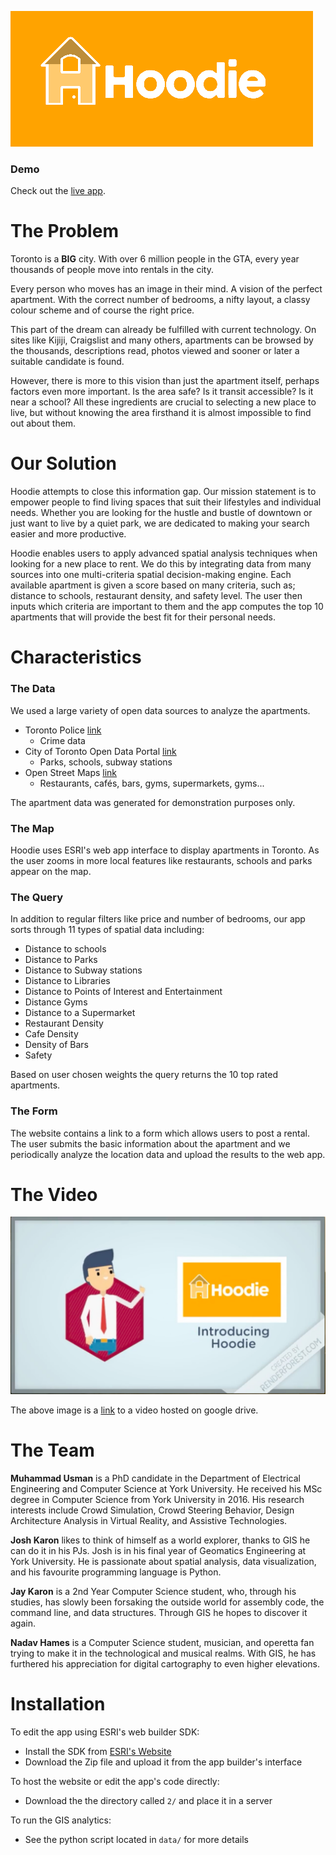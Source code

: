 ![Hoodie Logo](imgs/logo.png "Hoodie Logo")

### Demo
Check out the [live app](https://jaykaron.github.io/Hoodie/). 

# The Problem
Toronto is a **BIG** city. With over 6 million people in the GTA, every year thousands of people move into rentals in the city.

Every person who moves has an image in their mind. A vision of the perfect apartment. With the correct number of bedrooms, a nifty layout, a classy colour scheme and of course the right price.

This part of the dream can already be fulfilled with current technology. On sites like Kijiji, Craigslist and many others, apartments can be browsed by the thousands, descriptions read, photos viewed and sooner or later a suitable candidate is found.

However, there is more to this vision than just the apartment itself, perhaps factors even more important. Is the area safe? Is it transit accessible? Is it near a school? All these ingredients are crucial to selecting a new place to live, but without knowing the area firsthand it is almost impossible to find out about them.

# Our Solution
Hoodie attempts to close this information gap. Our mission statement is to empower people to find living spaces that suit their lifestyles and individual needs. Whether you are looking for the hustle and bustle of downtown or just want to live by a quiet park, we are dedicated to making your search easier and more productive.

Hoodie enables users to apply advanced spatial analysis techniques when looking for a new place to rent. We do this by integrating data from many sources into one multi-criteria spatial decision-making engine. Each available apartment is given a score based on many criteria, such as; distance to schools, restaurant density, and safety level. The user then inputs which criteria are important to them and the app computes the top 10 apartments that will provide the best fit for their personal needs.

# Characteristics
### The Data
We used a large variety of open data sources to analyze the apartments.

* Toronto Police [link](http://data.torontopolice.on.ca/)
  * Crime data
* City of Toronto Open Data Portal [link](https://www.toronto.ca/city-government/data-research-maps/open-data/open-data-catalogue/)
  * Parks, schools, subway stations
* Open Street Maps [link](https://overpass-turbo.eu/)
  * Restaurants, cafés, bars, gyms, supermarkets, gyms...

The apartment data was generated for demonstration purposes only.

### The Map
Hoodie uses ESRI's web app interface to display apartments in Toronto. As the user zooms in more local features like restaurants, schools and parks appear on the map.

### The Query
In addition to regular filters like price and number of bedrooms, our app sorts through 11 types of spatial data including:

* Distance to schools
* Distance to Parks
* Distance to Subway stations
* Distance to Libraries
* Distance to Points of Interest and Entertainment
* Distance Gyms
* Distance to a Supermarket
* Restaurant Density
* Cafe Density
* Density of Bars
* Safety

Based on user chosen weights the query returns the 10 top rated apartments.

### The Form
The website contains a link to a form which allows users to post a rental. The user submits the basic information about the apartment and we periodically analyze the location data and upload the results to the web app.

# The Video
<a href="https://drive.google.com/open?id=1NjwraYWxGCJA2wpwzQRHGtyMu4OZtqFu">
<img src="imgs/videoShot.png">
</a>

The above image is a [link](https://drive.google.com/open?id=1NjwraYWxGCJA2wpwzQRHGtyMu4OZtqFu) to a video hosted on google drive.

# The Team

**Muhammad Usman** is a PhD candidate in the Department of Electrical Engineering and Computer Science at York University. He received his MSc degree in Computer Science from York University in 2016. His research interests include Crowd Simulation, Crowd Steering Behavior, Design Architecture Analysis in Virtual Reality, and Assistive Technologies.

**Josh Karon** likes to think of himself as a world explorer, thanks to GIS he can do it in his PJs. Josh is in his final year of Geomatics Engineering at York University. He is passionate about spatial analysis, data visualization, and his favourite programming language is Python.

**Jay Karon** is a 2nd Year Computer Science student, who, through his studies, has slowly been forsaking the outside world for assembly code, the command line, and data structures. Through GIS he hopes to discover it again.

**Nadav Hames** is a Computer Science student, musician, and operetta fan trying to make it in the technological and musical realms. With GIS, he has furthered his appreciation for digital cartography to even higher elevations.

# Installation
To edit the app using ESRI's web builder SDK:
* Install the SDK from [ESRI's Website](https://developers.arcgis.com/web-appbuilder/)
* Download the Zip file and upload it from the app builder's interface

To host the website or edit the app's code directly:
* Download the the directory called `2/` and place it in a server

To run the GIS analytics:
* See the python script located in `data/` for more details
